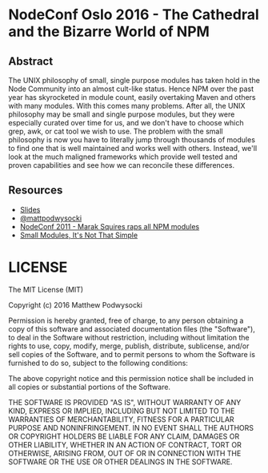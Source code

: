 # NodeConf Oslo 2016 - The Cathedral and the Bizarre World of NPM

## Abstract

The UNIX philosophy of small, single purpose modules has taken hold in the Node Community into an almost cult-like status. Hence NPM over the past year has skyrocketed in module count, easily overtaking Maven and others with many modules. With this comes many problems. After all, the UNIX philosophy may be small and single purpose modules, but they were especially curated over time for us, and we don't have to choose which grep, awk, or cat tool we wish to use. The problem with the small philosophy is now you have to literally jump through thousands of modules to find one that is well maintained and works well with others. Instead, we'll look at the much maligned frameworks which provide well tested and proven capabilities and see how we can reconcile these differences.

## Resources

- [Slides](nodeconf-oslo-2016.pdf)
- [@mattpodwysocki](https://twitter.com/mattpodwysocki)
- [NodeConf 2011 - Marak Squires raps all NPM modules](https://www.youtube.com/watch?v=Ryx9efq3V_I
)
- [Small Modules, It's Not That Simple](https://medium.com/@Rich_Harris/small-modules-it-s-not-quite-that-simple-3ca532d65de4#.dzwjd9rqq)

# LICENSE

The MIT License (MIT)

Copyright (c) 2016 Matthew Podwysocki

Permission is hereby granted, free of charge, to any person obtaining a copy
of this software and associated documentation files (the "Software"), to deal
in the Software without restriction, including without limitation the rights
to use, copy, modify, merge, publish, distribute, sublicense, and/or sell
copies of the Software, and to permit persons to whom the Software is
furnished to do so, subject to the following conditions:

The above copyright notice and this permission notice shall be included in all
copies or substantial portions of the Software.

THE SOFTWARE IS PROVIDED "AS IS", WITHOUT WARRANTY OF ANY KIND, EXPRESS OR
IMPLIED, INCLUDING BUT NOT LIMITED TO THE WARRANTIES OF MERCHANTABILITY,
FITNESS FOR A PARTICULAR PURPOSE AND NONINFRINGEMENT. IN NO EVENT SHALL THE
AUTHORS OR COPYRIGHT HOLDERS BE LIABLE FOR ANY CLAIM, DAMAGES OR OTHER
LIABILITY, WHETHER IN AN ACTION OF CONTRACT, TORT OR OTHERWISE, ARISING FROM,
OUT OF OR IN CONNECTION WITH THE SOFTWARE OR THE USE OR OTHER DEALINGS IN THE
SOFTWARE.
